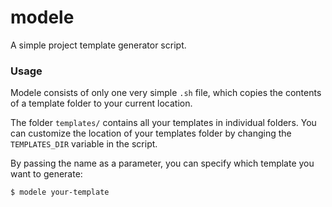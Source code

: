 # modele
A simple project template generator script.

### Usage
Modele consists of only one very simple `.sh` file, which copies the contents of a template folder to your current location.

The folder `templates/` contains all your templates in individual folders. You can customize the location of your templates folder by changing the `TEMPLATES_DIR` variable in the script.

By passing the name as a parameter, you can specify which template you want to generate:
```bash
$ modele your-template
```